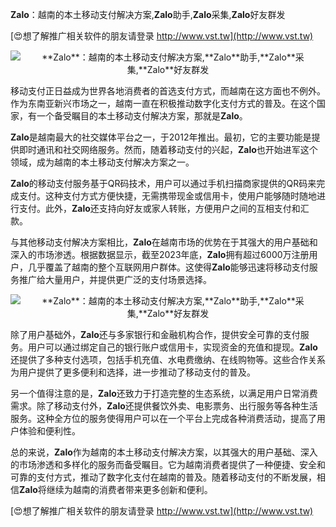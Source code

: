 **Zalo**：越南的本土移动支付解决方案,**Zalo**助手,**Zalo**采集,**Zalo**好友群发

[😍想了解推广相关软件的朋友请登录 http://www.vst.tw](http://www.vst.tw)

 <center><img src="https://vst.tw/MP4/tuiguang/png/7.png" alt="**Zalo**：越南的本土移动支付解决方案,**Zalo**助手,**Zalo**采集,**Zalo**好友群发"></center>

移动支付正日益成为世界各地消费者的首选支付方式，而越南在这方面也不例外。作为东南亚新兴市场之一，越南一直在积极推动数字化支付方式的普及。在这个国家，有一个备受瞩目的本土移动支付解决方案，那就是**Zalo**。

**Zalo**是越南最大的社交媒体平台之一，于2012年推出。最初，它的主要功能是提供即时通讯和社交网络服务。然而，随着移动支付的兴起，**Zalo**也开始进军这个领域，成为越南的本土移动支付解决方案之一。

**Zalo**的移动支付服务基于QR码技术，用户可以通过手机扫描商家提供的QR码来完成支付。这种支付方式方便快捷，无需携带现金或信用卡，使用户能够随时随地进行支付。此外，**Zalo**还支持向好友或家人转账，方便用户之间的互相支付和汇款。

与其他移动支付解决方案相比，**Zalo**在越南市场的优势在于其强大的用户基础和深入的市场渗透。根据数据显示，截至2023年底，**Zalo**拥有超过6000万注册用户，几乎覆盖了越南的整个互联网用户群体。这使得**Zalo**能够迅速将移动支付服务推广给大量用户，并提供更广泛的支付场景选择。

 <center><img src="https://vst.tw/MP4/tuiguang/png/3.png" alt="**Zalo**：越南的本土移动支付解决方案,**Zalo**助手,**Zalo**采集,**Zalo**好友群发"></center>

除了用户基础外，**Zalo**还与多家银行和金融机构合作，提供安全可靠的支付服务。用户可以通过绑定自己的银行账户或信用卡，实现资金的充值和提现。**Zalo**还提供了多种支付选项，包括手机充值、水电费缴纳、在线购物等。这些合作关系为用户提供了更多便利和选择，进一步推动了移动支付的普及。

另一个值得注意的是，**Zalo**还致力于打造完整的生态系统，以满足用户日常消费需求。除了移动支付外，**Zalo**还提供餐饮外卖、电影票务、出行服务等各种生活服务。这种全方位的服务使得用户可以在一个平台上完成各种消费活动，提高了用户体验和便利性。

总的来说，**Zalo**作为越南的本土移动支付解决方案，以其强大的用户基础、深入的市场渗透和多样化的服务而备受瞩目。它为越南消费者提供了一种便捷、安全和可靠的支付方式，推动了数字化支付在越南的普及。随着移动支付的不断发展，相信**Zalo**将继续为越南的消费者带来更多创新和便利。

[😍想了解推广相关软件的朋友请登录 http://www.vst.tw](http://www.vst.tw)



